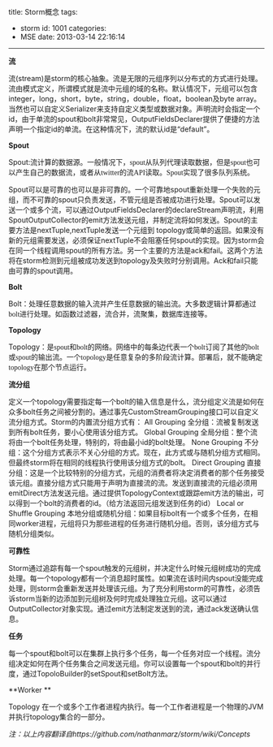title: Storm概念
tags:
  - storm
id: 1001
categories:
  - MSE
date: 2013-03-14 22:16:14
---

**流**

流(stream)是storm的核心抽象。流是无限的元组序列以分布式的方式进行处理。流由模式定义，所谓模式就是流中元组的域的名称。默认情况下，元组可以包含integer，long，short，byte，string，double，float，boolean及byte array。当然也可以自定义Serializer来支持自定义类型或数据对象。声明流时会指定一个id，由于单流的spout和bolt非常常见，OutputFieldsDeclarer提供了便捷的方法声明一个指定id的单流。在这种情况下，流的默认id是“default”。

**Spout**

Spout:<span style="font-family: 宋体;">流计算的数据源。一般情况下，</span><span style="font-family: 'Times New Roman';">spout</span><span style="font-family: 宋体;">从队列代理读取数据，但是</span><span style="font-family: 'Times New Roman';">spout</span><span style="font-family: 宋体;">也可以产生自己的数据流，或者从</span><span style="font-family: 'Times New Roman';">twitter</span><span style="font-family: 宋体;">的流</span><span style="font-family: 'Times New Roman';">API</span><span style="font-family: 宋体;">读取。</span><span style="font-family: 'Times New Roman';">Spout</span><span style="font-family: 宋体;">实现了很多队列系统。</span>

Spout可以是可靠的也可以是非可靠的。一个可靠地spout重新处理一个失败的元组，而不可靠的spout只负责发送，不管元组是否被成功进行处理。Spout可以发送一个或多个流，可以通过OutputFieldsDeclarer的declareStream声明流，利用SpoutOutputCollector的emit方法发送元组，并制定流将如何发送。Spout的主要方法是nextTuple,nextTuple发送一个元组到 topology或简单的返回。如果没有新的元组需要发送，必须保证nextTuple不会阻塞任何spout的实现。因为storm会在同一个线程调用spout的所有方法。另一个主要的方法是ack和fail。这两个方法将在storm检测到元组被成功发送到topology及失败时分别调用。Ack和fail只能由可靠的spout调用。

**Bolt**

Bolt<span style="font-family: 宋体;">：处理任意数据的输入流并产生任意数据的输出流。大多数逻辑计算都通过</span><span style="font-family: 'Times New Roman';">bolt</span><span style="font-family: 宋体;">进行处理。如函数过滤器，流合并，流聚集，数据库连接等。</span>

**Topology**

Topology<span style="font-family: 宋体;">：是</span><span style="font-family: 'Times New Roman';">spout</span><span style="font-family: 宋体;">和</span><span style="font-family: 'Times New Roman';">bolt</span><span style="font-family: 宋体;">的网络。网络中的每条边代表一个</span><span style="font-family: 'Times New Roman';">bolt</span><span style="font-family: 宋体;">订阅了其他的</span><span style="font-family: 'Times New Roman';">bolt</span><span style="font-family: 宋体;">或</span><span style="font-family: 'Times New Roman';">spout</span><span style="font-family: 宋体;">的输出流。一个</span><span style="font-family: 'Times New Roman';">topology</span><span style="font-family: 宋体;">是任意复杂的多阶段流计算。部署后，就不能确定</span><span style="font-family: 'Times New Roman';">topology</span><span style="font-family: 宋体;">在那个节点运行。</span>

**流分组**

定义一个topology需要指定每一个bolt的输入信息是什么，流分组定义流是如何在众多bolt任务之间被分割的。通过事先CustomStreamGrouping接口可以自定义流分组方式。Storm的内置流分组方式有：
All Grouping 全分组：流被复制发送到所有bolt任务，要小心使用该分组方式。
Global Grouping 全局分组：整个流将由一个bolt任务处理，特别的，将由最小id的bolt处理。
None Grouping 不分组：这个分组方式表示不关心分组的方式。现在，此方式或与随机分组方式相同。但最终storm将在相同的线程执行使用该分组方式的bolt。
Direct Grouping 直接分组：这是一个比较特别的分组方式，元组的消费者将决定消费者的那个任务接受该元组。直接分组方式只能用于声明为直接流的流。发送到直接流的元组必须用emitDirect方法发送元组。通过提供TopologyContext或跟踪emit方法的输出，可以得到一个bolt的消费者的id。（给方法返回元组发送到任务的id）
Local or Shuffle Grouping 本地分组或随机分组：如果目标bolt有一个或多个任务，在相同worker进程，元组将只为那些进程的任务进行随机分组。否则，该分组方式与随机分组类似。

**可靠性**

Storm通过追踪有每一个spout触发的元组树，并决定什么时候元组树成功的完成处理。每一个topology都有一个消息超时属性。如果流在该时间内spout没能完成处理，则storm会重新发送并处理该元组。为了充分利用storm的可靠性，必须告诉storm当新的边添加到元组树及何时完成处理独立元组。这可以通过OutputCollector对象实现。通过emit方法制定发送到的流，通过ack发送确认信息。

**任务**

每一个spout和bolt可以在集群上执行多个任务，每一个任务对应一个线程。流分组决定如何在两个任务集合之间发送元组。你可以设置每一个spout和bolt的并行度，通过TopoloBuilder的setSpout和setBolt方法。

**Worker **

Topology 在一个或多个工作者进程内执行。每一个工作者进程是一个物理的JVM并执行topology集合的一部分。

_注：以上内容翻译自https://github.com/nathanmarz/storm/wiki/Concepts_